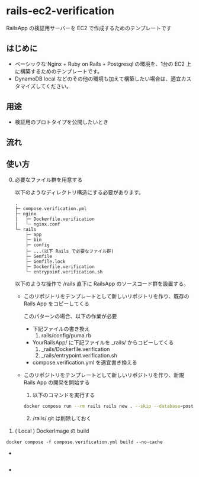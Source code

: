 # rails-ec2-verification
RailsApp の検証用サーバーを EC2 で作成するためのテンプレートです  

## はじめに

- ベーシックな Nginx + Ruby on Rails + Postgresql の環境を、1台の EC2 上に構築するためのテンプレートです。  
- DynamoDB local などのその他の環境も加えて構築したい場合は、適宜カスタマイズしてください。

## 用途

- 検証用のプロトタイプを公開したいとき

## 流れ



## 使い方

0. 必要なファイル群を用意する  

    以下のようなディレクトリ構造にする必要があります。

    ```
    .
    ├─ compose.verification.yml
    ├─ nginx
    |   ├─ Dockerfile.verification
    |   └─ nginx.conf
    └─ rails
        ├─ app
        ├─ bin
        ├─ config
        ├─ ...(以下 Rails で必要なファイル群)
        ├─ Gemfile
        ├─ Gemfile.lock
        ├─ Dockerfile.verification
        └─ entrypoint.verification.sh
    ```

    以下のような操作で /rails 直下に RailsApp のソースコード群を設置する。
    
    - このリポジトリをテンプレートとして新しいリポジトリを作り、既存の Rails App をコピーしてくる

        このパターンの場合、以下の作業が必要

        - 下記ファイルの書き換え
            1. rails/config/puma.rb 
        - YourRailsApp/ に下記ファイルを _rails/ からコピーしてくる
            1. _rails/Dockerfile.verification 
            2. _rails/entrypoint.verification.sh 
        - compose.verification.yml を適宜書き換える

    - このリポジトリをテンプレートとして新しいリポジトリを作り、新規 Rails App の開発を開始する

        1. 以下のコマンドを実行する

        ```bash
        docker compose run --rm rails rails new . --skip --database=postgresql --api --skip-bundle
        ```

        2. /rails/.git は削除しておく


1. ( Local ) DockerImage の build


```
docker compose -f compose.verification.yml build --no-cache
```


- 
```

```

- 

```

```
 